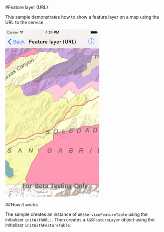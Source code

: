 #Feature layer (URL)

This sample demonstrates how to show a feature layer on a map using the URL to the service

![](image1.png)

##How it works

The sample creates an instance of `AGSServiceFeatureTable` using the initializer `initWithURL:`. Then creates a `AGSFeatureLayer` object using the initializer `initWithFeatureTable:`



